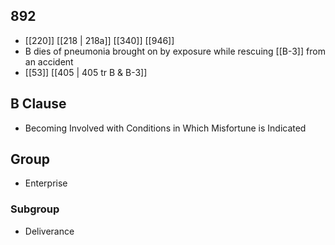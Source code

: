 ## 892
- [[220]] [[218 | 218a]] [[340]] [[946]] 
- B dies of pneumonia brought on by exposure while rescuing [[B-3]] from an accident
- [[53]] [[405 | 405 tr B &amp; B-3]] 

## B Clause
- Becoming Involved with Conditions in Which Misfortune is Indicated

## Group
- Enterprise

### Subgroup
- Deliverance

